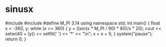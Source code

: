 # sinusx
#include <iostream> 
#include <iomanip> 
#define M_PI 3.14
using namespace std;
int main()
{
	float x = -360, y;
	while (x <= 360)
	{
		y = ((sin(x * M_PI / 90) * 80)/x * 20);
		cout << setw(40 + (y)) << setfill(' ') << '*' << "\n";
		x = x + 5;
	}
	system("pause");
	return 0;
}
